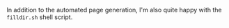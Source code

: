 In addition to the automated page generation, I'm also quite happy with 
the `filldir.sh` shell script.
